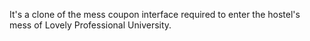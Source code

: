  It's a clone of the mess coupon interface required to enter the hostel's mess of Lovely Professional University.
